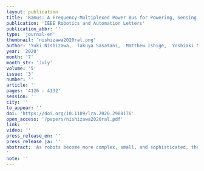 ```yaml
---
layout: publication
title: 'Ramus: A Frequency-Multiplexed Power Bus for Powering, Sensing and Controlling Robots'
publication: 'IEEE Robotics and Automation Letters'
publication_abbr: ''
type: 'journal-en'
thumbnail: 'nishizawa2020ral.png'
author: 'Yuki Nishizawa,  Takuya Sasatani,  Matthew Ishige,  Yoshiaki Narusue,  Takuya Umedachi,  and Yoshihiro Kawahara'
year: '2020'
month: '7'
month_str: 'July'
volume: '5'
issue: '3'
number: ''
article: ''
pages: '4126 - 4132'
session: ''
city: ''
to_appear: ''
doi: 'https://doi.org/10.1109/lra.2020.2988176'
open_access: '/papers/nishizawa2020ral.pdf'
link: ''
video: ''
press_release_en: ''
press_release_ja: ''
abstract: 'As robots become more complex, small, and sophisticated, the cost and effort necessary for “wiring” become critical; the complex wiring makes the fabrication costly and necessitates care about space and stiffness of wires, which can inhibit the deformation of soft-bodied robots. The concept of power bus, which powers, controls, and monitors multiple slave modules (e.g., actuators, sensors) via a shared bus is one countermeasure for this challenge. However, handling many slave modules in real-time remains an unsolved issue; prior work suffers from a delay corresponding to the number of slaves or requires a rich signal processing unit in each slave module, which makes them unsuitable for controlling numerous actuators. To address this issue, we propose a frequency-multiplexed power bus, which integrates bandpass filters and load-modulation communication; our method enables us to power, control, and monitor all slave modules at once via a single pair of wires. Through analysis and experiments, we showed that eight nodes can be accommodated within a 9 MHz frequency band and can be independently controlled; finally, a caterpillar-like robot with four sensors and actuators was successfully driven by Ramus.'
note: ''
---
```

